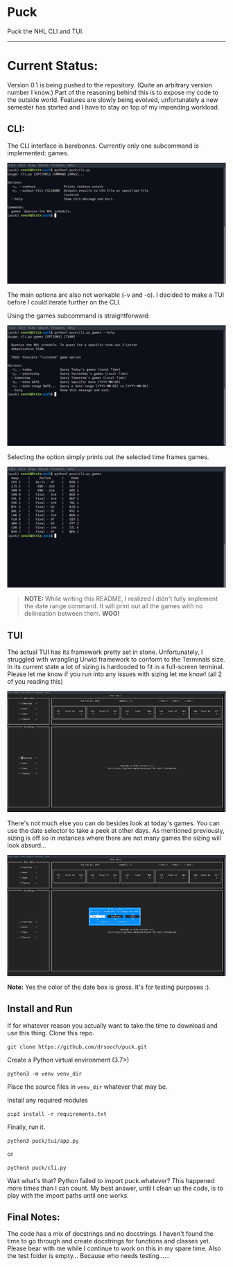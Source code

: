 # Puck
Puck the NHL CLI and TUI.
***
# Current Status:
Version 0.1 is being pushed to the repository. (Quite an arbitrary version number I know.)
Part of the reasoning behind this is to expose my code to the outside world.
Features are slowly being evolved, unfortunately a new semester has started and I have to
stay on top of my impending workload. 

## CLI:
The CLI interface is barebones. Currently only one subcommand is implemented: games.

![puck cli](imgs/PuckCLIusage.png)

The main options are also not workable (-v and -o). I decided to make a TUI before I could
iterate further on the CLI.

Using the games subcommand is straightforward:

![game command](imgs/PuckCLIgames.png)

Selecting the option simply prints out the selected time frames games.

![game command in action](imgs/PuckCLIgamesquery.png)

> **NOTE:** While writing this README, I realized I didn't fully implement the date range command. 
> It will print out all the games with no delineation between them. **WOO!**


## TUI
The actual TUI has its framework pretty set in stone. Unfortunately, I struggled with
wrangling Urwid framework to conform to the Terminals size. In its current state a lot of 
sizing is hardcoded to fit in a full-screen terminal. Please let me know if you run into any
issues with sizing let me know! (all 2 of you reading this)

![Puck TUI usage](imgs/PuckTUImain.png)

There's not much else you can do besides look at today's games. You can use the date selector to take a peek at other days. 
As mentioned previously, sizing is off so in instances where there are not many games the sizing will look absurd...

![showing off the date button](imgs/PuckTUIdate.png)

**Note:** Yes the color of the date box is gross. It's for testing purposes :).

## Install and Run

If for whatever reason you actually want to take the time to download and use this thing. Clone this repo.

`git clone https://github.com/drsooch/puck.git`

Create a Python virtual environment (3.7>)

`python3 -m venv venv_dir`

Place the source files in `venv_dir` whatever that may be.

Install any required modules

`pip3 install -r requirements.txt`

Finally, run it.

`python3 puck/tui/app.py`

or

`python3 puck/cli.py`

Wait what's that? Python failed to import puck.whatever? 
This happened more times than I can count. My best answer, until I clean up the code,
is to play with the import paths until one works. 

## Final Notes:

The code has a mix of docstrings and no docstrings. I haven't found the time to go through and create docstrings 
for functions and classes yet. Please bear with me while I continue to work on this in my spare time.
Also the test folder is empty... Because who needs testing......